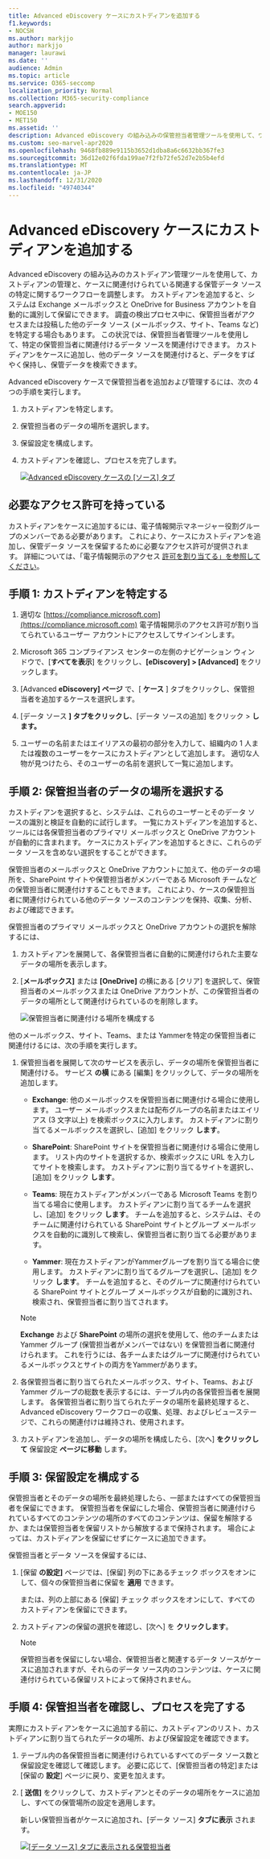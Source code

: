 ```yaml
---
title: Advanced eDiscovery ケースにカストディアンを追加する
f1.keywords:
- NOCSH
ms.author: markjjo
author: markjjo
manager: laurawi
ms.date: ''
audience: Admin
ms.topic: article
ms.service: O365-seccomp
localization_priority: Normal
ms.collection: M365-security-compliance
search.appverid:
- MOE150
- MET150
ms.assetid: ''
description: Advanced eDiscovery の組み込みの保管担当者管理ツールを使用して、ワークフローを調整し、ケース内の関連するデータ ソースを特定する方法について説明します。
ms.custom: seo-marvel-apr2020
ms.openlocfilehash: 9468fb889e9115b3652d1dba8a6c6632bb367fe3
ms.sourcegitcommit: 36d12e02f6fda199ae7f2fb72fe52d7e2b5b4efd
ms.translationtype: MT
ms.contentlocale: ja-JP
ms.lasthandoff: 12/31/2020
ms.locfileid: "49740344"
---
```

# <a name="add-custodians-to-an-advanced-ediscovery-case"></a>Advanced eDiscovery ケースにカストディアンを追加する

Advanced eDiscovery の組み込みのカストディアン管理ツールを使用して、カストディアンの管理と、ケースに関連付けられている関連する保管データ ソースの特定に関するワークフローを調整します。 カストディアンを追加すると、システムは Exchange メールボックスと OneDrive for Business アカウントを自動的に識別して保留にできます。 調査の検出プロセス中に、保管担当者がアクセスまたは投稿した他のデータ ソース (メールボックス、サイト、Teams など) を特定する場合もあります。 この状況では、保管担当者管理ツールを使用して、特定の保管担当者に関連付けるデータ ソースを関連付けできます。 カストディアンをケースに追加し、他のデータ ソースを関連付けると、データをすばやく保持し、保管データを検索できます。

Advanced eDiscovery ケースで保管担当者を追加および管理するには、次の 4 つの手順を実行します。

1. カストディアンを特定します。

2. 保管担当者のデータの場所を選択します。

3. 保留設定を構成します。

4. カストディアンを確認し、プロセスを完了します。

   [![Advanced eDiscovery ケースの [ソース] タブ ](../media/AeD-Sources-Tab.png)](../media/AeD-Sources-Tab.png#lightbox)

## <a name="make-sure-you-have-the-necessary-permissions"></a>必要なアクセス許可を持っている

カストディアンをケースに追加するには、電子情報開示マネージャー役割グループのメンバーである必要があります。 これにより、ケースにカストディアンを追加し、保管データ ソースを保留するために必要なアクセス許可が提供されます。 詳細については、「電子情報開示のアクセス [許可を割り当てる」を参照してください](get-started-with-advanced-ediscovery.md#step-2-assign-ediscovery-permissions)。

## <a name="step-1-identify-custodians"></a>手順 1: カストディアンを特定する

1. 適切な [https://compliance.microsoft.com](https://compliance.microsoft.com) 電子情報開示のアクセス許可が割り当てられているユーザー アカウントにアクセスしてサインインします。

2. Microsoft 365 コンプライアンス センターの左側のナビゲーション ウィンドウで、[**すべてを表示**] をクリックし、**[eDiscovery] > [Advanced]** をクリックします。

3. [Advanced **eDiscovery] ページ** で、[ **ケース** ] タブをクリックし、保管担当者を追加するケースを選択します。

4. [データ ソース **] タブをクリックし**、[データ ソースの追加] をクリック  >  **します。**

5. ユーザーの名前またはエイリアスの最初の部分を入力して、組織内の 1 人または複数のユーザーをケースにカストディアンとして追加します。 適切な人物が見つけたら、そのユーザーの名前を選択して一覧に追加します。

## <a name="step-2-choose-custodian-data-locations"></a>手順 2: 保管担当者のデータの場所を選択する

カストディアンを選択すると、システムは、これらのユーザーとそのデータ ソースの識別と検証を自動的に試行します。 一覧にカストディアンを追加すると、ツールには各保管担当者のプライマリ メールボックスと OneDrive アカウントが自動的に含まれます。 ケースにカストディアンを追加するときに、これらのデータ ソースを含めない選択をすることができます。

保管担当者のメールボックスと OneDrive アカウントに加えて、他のデータの場所を、SharePoint サイトや保管担当者がメンバーである Microsoft チームなどの保管担当者に関連付けすることもできます。 これにより、ケースの保管担当者に関連付けられている他のデータ ソースのコンテンツを保持、収集、分析、および確認できます。

保管担当者のプライマリ メールボックスと OneDrive アカウントの選択を解除するには、

1. カストディアンを展開して、各保管担当者に自動的に関連付けられた主要なデータの場所を表示します。

2. [**メールボックス]** または **[OneDrive]** の横にある [クリア] を選択して、保管担当者のメールボックスまたは OneDrive アカウントが、この保管担当者のデータの場所として関連付けられているのを削除します。

   ![保管担当者に関連付ける場所を構成する](../media/ConfigureCustodianLocations.png)

他のメールボックス、サイト、Teams、または Yammerを特定の保管担当者に関連付けるには、次の手順を実行します。

1. 保管担当者を展開して次のサービスを表示し、データの場所を保管担当者に関連付ける。 サービス **の横** にある [編集] をクリックして、データの場所を追加します。

   - **Exchange**: 他のメールボックスを保管担当者に関連付ける場合に使用します。 ユーザー メールボックスまたは配布グループの名前またはエイリアス (3 文字以上) を検索ボックスに入力します。 カストディアンに割り当てるメールボックスを選択し、[追加] をクリック **します**。

   - **SharePoint**: SharePoint サイトを保管担当者に関連付ける場合に使用します。 リスト内のサイトを選択するか、検索ボックスに URL を入力してサイトを検索します。 カストディアンに割り当てるサイトを選択し、[追加] をクリック **します**。

   - **Teams**: 現在カストディアンがメンバーである Microsoft Teams を割り当てる場合に使用します。 カストディアンに割り当てるチームを選択し、[追加] をクリック **します**。 チームを追加すると、システムは、そのチームに関連付けられている SharePoint サイトとグループ メールボックスを自動的に識別して検索し、保管担当者に割り当てる必要があります。

   - **Yammer**: 現在カストディアンがYammerグループを割り当てる場合に使用します。 カストディアンに割り当てるグループを選択し、[追加] をクリック **します**。 チームを追加すると、そのグループに関連付けられている SharePoint サイトとグループ メールボックスが自動的に識別され、検索され、保管担当者に割り当てされます。

   > [!NOTE]
   > **Exchange** および **SharePoint** の場所の選択を使用して、他のチームまたは Yammer グループ (保管担当者がメンバーではない) を保管担当者に関連付けられます。 これを行うには、各チームまたはグループに関連付けられているメールボックスとサイトの両方をYammerがあります。

2. 各保管担当者に割り当てられたメールボックス、サイト、Teams、および Yammer グループの総数を表示するには、テーブル内の各保管担当者を展開します。 各保管担当者に割り当てられたデータの場所を最終処理すると、Advanced eDiscovery ワークフローの収集、処理、およびレビューステージで、これらの関連付けは維持され、使用されます。

3. カストディアンを追加し、データの場所を構成したら、[次へ] **をクリックして** 保留設定 **ページに移動** します。  

## <a name="step-3-configure-hold-settings"></a>手順 3: 保留設定を構成する

 保管担当者とそのデータの場所を最終処理したら、一部またはすべての保管担当者を保留にできます。 保管担当者を保留にした場合、保管担当者に関連付けられているすべてのコンテンツの場所のすべてのコンテンツは、保留を解除するか、または保管担当者を保留リストから解放するまで保持されます。 場合によっては、カストディアンを保留にせずにケースに追加できます。

保管担当者とデータ ソースを保留するには、

1. [保留 **の設定]** ページでは、[保留] 列の下にあるチェック ボックスをオンにして、個々の保管担当者に保留を **適用** できます。

   または、列の上部にある [保留] チェック ボックスをオンにして、すべてのカストディアンを保留にできます。

2. カストディアンの保留の選択を確認し、[次へ] を **クリックします**。

   > [!NOTE]
   > 保管担当者を保留にしない場合、保管担当者と関連するデータ ソースがケースに追加されますが、それらのデータ ソース内のコンテンツは、ケースに関連付けられている保留リストによって保持されません。

## <a name="step-4-review-the-custodians-and-complete-the-process"></a>手順 4: 保管担当者を確認し、プロセスを完了する

実際にカストディアンをケースに追加する前に、カストディアンのリスト、カストディアンに割り当てられたデータの場所、および保留設定を確認できます。

1. テーブル内の各保管担当者に関連付けられているすべてのデータ ソース数と保留設定を確認して確認します。 必要に応じて、[保管担当者の特定]または [保留の **設定**] ページに戻り、変更を加えます。

2. [ **送信]** をクリックして、カストディアンとそのデータの場所をケースに追加し、すべての保管場所の設定を適用します。

   新しい保管担当者がケースに追加され、[データ ソース] **タブに表示** されます。

   [![[データ ソース] タブに表示される保管担当者 ](../media/DataSourcesTab.png)](../media/DataSourcesTab.png#lightbox)
